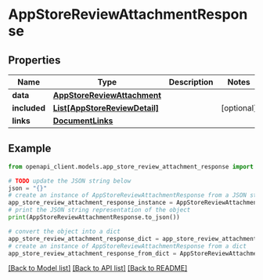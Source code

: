 # AppStoreReviewAttachmentResponse


## Properties

Name | Type | Description | Notes
------------ | ------------- | ------------- | -------------
**data** | [**AppStoreReviewAttachment**](AppStoreReviewAttachment.md) |  | 
**included** | [**List[AppStoreReviewDetail]**](AppStoreReviewDetail.md) |  | [optional] 
**links** | [**DocumentLinks**](DocumentLinks.md) |  | 

## Example

```python
from openapi_client.models.app_store_review_attachment_response import AppStoreReviewAttachmentResponse

# TODO update the JSON string below
json = "{}"
# create an instance of AppStoreReviewAttachmentResponse from a JSON string
app_store_review_attachment_response_instance = AppStoreReviewAttachmentResponse.from_json(json)
# print the JSON string representation of the object
print(AppStoreReviewAttachmentResponse.to_json())

# convert the object into a dict
app_store_review_attachment_response_dict = app_store_review_attachment_response_instance.to_dict()
# create an instance of AppStoreReviewAttachmentResponse from a dict
app_store_review_attachment_response_from_dict = AppStoreReviewAttachmentResponse.from_dict(app_store_review_attachment_response_dict)
```
[[Back to Model list]](../README.md#documentation-for-models) [[Back to API list]](../README.md#documentation-for-api-endpoints) [[Back to README]](../README.md)


